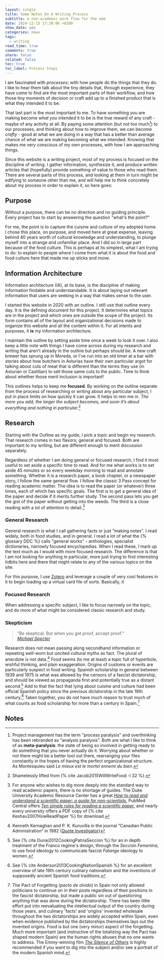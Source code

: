 ```yaml
---
layout: single
title: Some Notes On A Writing Process
subtitle: a non-academic work flow for the web
date: 2024-12-15 17:30:06 +0100
show_date: yes
categories: news
tags:
  - writing
read_time: true
comments: true
share: false
related: false
toc: true
toc_label: Process Steps
---
```

I am fascinated with *processes*; with how people do the things that they do. I like to hear them talk about the tiny details that, through experience, they have come to find are the most important parts of their workflow, and how those tiny moments of decision or craft add up to a finished product that is what they intended it to be.

That last part is the most important to me. To have something you are making become *what you intended* it to be is the true reward of any craft - maybe of any activity at all. By paying some attention (but not too much[^1]) to our processes, and thinking about how to improve them, we can become *crafty* - good at what we are doing in a way that has a better than average chance of what we are making becoming what we intended. Knowing that makes me very conscious of my own processes, with how I am approaching things.

Since this website is a writing project, most of my process is focused on the discipline of writing. I gather information, synthesize it, and produce written articles that (hopefully) provide something of value to those who read them. There are several parts of this process, and looking at them in turn might be edifying to someone other than me, and will help me to think concretely about my process in order to explain it, so here goes:

## Purpose
Without a purpose, there can be no direction and no guiding principle. Every project has to start by answering the question "what's the point?" 

For me, the point is to capture the cuisine and culture of my adopted home. I chose this place, on purpose, and moved here at great expense, leaving behind 40 years worth of cultural knowledge and understanding, to plunge myself into a strange and unfamiliar place. And I did so in large part because of the food culture. This is perhaps at its simplest, what I am trying to do: to explain to people where I come from what it is about the food and food culture here that made me up sticks and move.
## Information Architecture
Information architecture (IA), at its base, is the discipline of making information findable and understandable. It is about laying out relevant information that users are seeking in a way that makes sense to the user.

I started this website in 2020 with an outline. I still use that outline every day. It is the defining document for this project. It determines what topics are in the project and which ones are outside the scope of the project. Its form contains all of the layout and organizational decisions made to organize this website and all the content within it. For all intents and purposes, it **is** my information architecture.

I maintain the outline by setting aside time once a week to look it over. I also keep a little note with things I have come across during my research and writing that aren't already in the outline but perhaps should be. A new craft brewer has sprung up in Moreda, or I've run into an old timer at a bar with stories about how butchers in Asturias have their own particular argot for talking about cuts of meat that is different than the terms they use (in Asturian or Castilian) to sell those same cuts to the public. Time to think about whether those merit inclusion is important!

This outlines helps to keep me **focused**. By working on the outline separate from the process of researching or writing about any particular subject, I put in place limits on how quickly it can grow. It helps to rein me in. *The more you add, the larger the subject becomes, and soon it’s about everything and nothing in particular.*[^2]

## Research
Starting with the Outline as my guide, I pick a topic and begin my research. That research comes in two flavors; general and focused. Both are important to my writing, but are different enough to merit discussion separately.

Regardless of whether I am doing general or focused research, I find it most useful to set aside a specific time to read. And for me what works is to set aside 45 minutes or so every weekday morning to read and annotate something. Whether it is a research paper, a book chapter, or a newspaper story, I follow the same general flow. I follow the classic 3 Pass concept for reading academic matter. The idea is to read the paper (or whatever) three times, each of which has specific goals. The first is to get a general idea of the paper and decide if it merits further study. The second pass lets you get the gist of the paper without getting into the weeds. The third is a close reading with a lot of attention to detail.[^7]

### General Research
General research is what I call gathering facts or just "making notes". I read widely, both in food studies, and in general. I read a lot of what the {% glossary DDC %} calls "general works" - anthologies, specialist dictionaries, narrowly focused encyclopedias. When I read these, I mark up the text much as I would with more focused research. The difference is that I am not looking for anything in particular, more just trying to find interesting tidbits here and there that might relate to any of the various topics on the site.

For this purpose, I use [Zotero](/news/2024/12/12/a-toolchain/#zotero) and leverage a couple of very cool features in it to begin loading up a virtual card file of sorts. Basically, it 

### Focused Research
When addressing a specific subject, I like to focus narrowly on the topic, and do more of what might be considered classic research and study.

### Skepticism
> “Be skeptical. But when you get proof, accept proof.”  
> <cite>[Michael Specter](https://www.ted.com/talks/michael_specter_the_danger_of_science_denial)</cite>

Research does not mean passing along secondhand information or repeating well-worn but uncited cultural myths as fact. The plural of anecdote is not data.[^3] Food seems (to me at least) a topic full of hyperbole, wishful thinking, and plain exaggeration. Origins of customs or events are particularly suspect in food writing. Spanish scholarship in general between 1939 and 1975 is what was allowed by the censors of a fascist dictatorship, and should be viewed as propaganda first and potentially true as a distant second.[^6] Add to that the fact that lying about cuisine and culture had been official Spanish policy since the previous dictatorship in the late 19th century.[^5] Taken together, you do not have much reason to trust much of what counts as food scholarship for more than a century in Spain.[^4]

## Notes
[^1]: Project management has the term "process paralysis" and overthinking has been rebranded as "analysis paralysis". Both are what I like to think of as **meta-paralysis**: the state of being so involved in getting ready to do something that you never actually do it. Worrying about whether or not there might be a better tool out there, rearranging your files constantly in the hopes of having the perfect organizational structure. As Montesquieu said _Le mieux est le mortel ennemi du bien_.
[^2]: Shamelessly lifted from {% cite Jacob2015WillWriteFood -l 32 %}.
[^3]: Kenneth Kernaghan and P. K. Kuruvilla in the journal “Canadian Public Administration” in 1982 ([Quote Investigator](https://quoteinvestigator.com/2017/12/27/plural/))
[^4]: The Pact of Forgetting (*pacto de olvido*) in Spain not only allowed politicians to continue on in their posts regardless of their positions in the fascist dictatorship, but made a public sin out of questioning anything that was done during the dictatorship. There has been little effort put into reevaluating the intellectual output of the country during those years, and culinary 'facts' and 'origins' invented wholesale throughout the two dictatorships are widely accepted within Spain, even when evidence published by the dictatorships themselves lays out the invented origins. Food is but one (very minor) aspect of the forgetting. Much more important (and instructive of the totalizing way the Pact has shaped modern Spain) are the human rights abuses that no one wants to address. The Emmy-winning film *[The Silence of Others](https://thesilenceofothers.com/)* is highly recommended if you want to dig into the subject and/or see a portrait of the modern Spanish mind.
[^5]: See {% cite Anderson2013CookingNationSpanish %} for an excellent overview of late 19th century culinary nationalism and the inventions of supposedly ancient Spanish food traditions.
[^6]: See {% cite Dunai2012CookingPatriaSeccion %} for an in depth treatment of the Franco regime's design, through the *Sección Femenina*, to  use food ideology to communicate fascist *Falange* ideology to women.
[^7]: For anyone who wishes to dig more deeply into the standard way to read academic papers, there is no shortage of guides. The Duke University Academic Resource Center has a great *[How to read and understand a scientific paper: a guide for non-scientists](https://arc.duke.edu/how-to-read-and-understand-a-scientific-paper-a-guide-for-non-scientists/)*, PubMed Central offers *[Ten simple rules for reading a scientific paper](https://pmc.ncbi.nlm.nih.gov/articles/PMC7392212/)*,  and nearly every university offers a PDF copy of {% cite Keshav2007HowReadPaper %} for download.